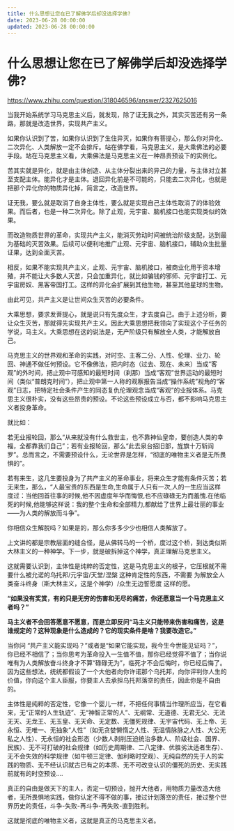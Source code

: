```yaml
---
title: 什么思想让您在已了解佛学后却没选择学佛?
date: 2023-06-28 00:00:00
updated: 2023-06-28 00:00:00
---
```


# 什么思想让您在已了解佛学后却没选择学佛?

https://www.zhihu.com/question/318046596/answer/2327625016

当我开始系统学习马克思主义后，就发现，除了证无我之外，其实灭苦还有另一条路，那就是改造世界，实现共产主义。

如果你认识到了苦，如果你认识到了生住异灭，如果你有菩提心，那么你对异化、二次异化、人类解放一定不会排斥。站在佛学看，马克思主义，是大乘佛法的必要手段。站在马克思主义看，大乘佛法是马克思主义在一种昂贵预设下的实例化。

苦其实就是异化，就是由主体创造、从主体分裂出来的异己的力量，与主体对立甚至支配主体。能异化才是主体。退回异化前是不可能的，只能去二次异化，也就是把那个异化你的物质异化掉，简言之，改造世界。

证无我，要么就是取消了自身主体性，要么就是实现自己主体性取消了的体验效果。而后者，也是一种二次异化。除了止观，元宇宙、脑机接口也能实现类似的效果。

而改造物质世界的革命，实现共产主义，能消灭劳动时间被统治阶级支配，达到最为基础的灭苦效果。后续可以便利地推广止观、元宇宙、脑机接口，辅助众生批量证果，达到全面灭苦。

相反，如果不能实现共产主义，止观、元宇宙、脑机接口，被商业化用于资本增殖，并不能让大多数人灭苦，只会加重异化，就比如骗钱的邪师、元宇宙打工、元宇宙房奴、黑客帝国打工。这样的异化会扩展到其他生物，甚至其他星球的生物。

由此可见，共产主义是让世间众生灭苦的必要条件。

大乘思想，要求发菩提心，就是说只有先度众生，才去度自己。由于上述分析，要让众生灭苦，那就得先实现共产主义。因此大乘思想把我领向了实现这个子任务的学说，马主义。大乘思想在这的说法是，无产阶级只有解放全人类，才能解放自己。

马克思主义的世界观和革命的实践，对时空、主客二分、人性、伦理、业力、轮回、神通不做任何预设。它不像佛法，把内时态（过去、现在、未来）当成“客观”的外时间，把止观中可感知的最短时间（刹那）当成“客观”世界运动的最短时间（类似“普朗克时间”），把止观中第一人称的观察报告当成“操作系统”视角的“客观”日志，把特定社会条件产生的同态复仇伦理观念当成“客观”的业报体系。马克思主义很朴实，没有这些昂贵的预设。不论这些预设成立与否，都不影响马克思主义者投身革命。

就比如：

若无业报轮回，那么“从来就没有什么救世主，也不靠神仙皇帝，要创造人类的幸福，全都靠我们自己”；若有业报轮回，那么“此去泉台招旧部，旌旗十万斩阎罗”。总而言之，不需要预设什么，无论世界是怎样，“彻底的唯物主义者是无所畏惧的”。

若有来生，这几生要投身为了共产主义的革命事业，将来众生才能有条件灭苦；若无来生，那么，“人最宝贵的东西是生命,生命属于人只有一次,人的一生应当这样度过：当他回首往事的时候,他不因虚度年华而悔恨,也不应碌碌无为而羞愧.在他临死的时候,他能够这样说：我的整个生命和全部精力,都献给了世界上最壮丽的事业——为人类的解放而斗争”。

你相信众生解脱吗？如果是的，那么你多多少少也相信人类解放了。

上文讲的都是宗教层面的缝合怪，是从佛转马的一个桥，度过这个桥，到达类似斯大林主义的一种神学。下一步，就是破拆掉这个神学，真正理解马克思主义。

这就需要认识到，主体性是纯粹的否定性，这是马克思主义的根子，它压根就不需要什么被允诺的乌托邦/元宇宙/天堂/涅槃 这种肯定性的东西，不需要 为解放全人类奋斗终身（斯大林主义，这是个神学）/众生无边誓愿度 这样的愿。

**“如果没有奖赏，有的只是无穷的伤害和无尽的痛苦，你还愿意当一个马克思主义者吗？”**

**马主义者不会回答愿意不愿意，而是立即反问“马主义只能带来伤害和痛苦，这是谁规定的？这种现象是什么造成的？它的现实条件是啥？我要改造它。”**

当你问 “共产主义能实现吗？”或者是“如果它能实现，我今生今世能见证吗？”，你已经不相信了；当你思考为革命投入一生值不值，那你已经觉得不值了；当你说唯有为人类解放奋斗终身才不算“碌碌无为”，临死才不会后悔时，你已经后悔了。因为这些想法，统统都假设了一个大他者向你许诺那个乌托邦，向你评判你人生的价值，你向这个主人臣服，你要主人去承担乌托邦落空的责任，因此你是不自由的。

主体性是纯粹的否定性，它像一个婴儿一样，不把任何事情当作理所应当，在它看来，无“正常的人生轨迹”、无“神智正常的人”、无纲常、无道德、无君无父、无法无天、无龙王、无玉皇、无天命、无定数、无僵死规律、无宇宙代码、无上帝、无永恒、无唯一、无抽象“人性”（如无贪婪懒惰之人性、无温情脉脉之人性、大公无私之人性）、无永恒的社会形态（少数人剥削压迫统治多数人、阶级社会、国界、民族）、无不可打破的社会规律（如历史周期律、二八定律、优胜劣汰适者生存）、无不会失效的科学规律（如牛顿三定律、伽利略时空观）、无纯自然的先于人的实践的物质、无不经认识就古已有之的本质、无不可改变认识的僵死的历史、无实践前就有的时空预设….

真正的自由是做天下的主人，否定一切预设，抛开大他者，用物质力量改造大他者，无所畏惧地实践，做你认定不得不做的事，接过计划落空的责任，接过整个世界历史的责任，斗争-失败-再斗争-再失败-直到胜利。

这就是彻底的唯物主义者，这就是真正的马克思主义者。

